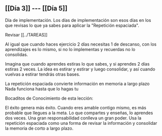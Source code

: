 [[Día 3]] --- [[Día 5]]
--
Día de implementación.
Los días de implementación son esos días en los que revisas lo que ya sabes para aplicar la "Repetición espaciada".

Revisar [[../TAREAS]]

Al igual que cuando haces ejercicio 2 días necesitas 1 de descanso, con los aprendizajes es lo mismo, si no lo implementas y recuerdas no lo consolidas.

Imagina que cuando aprendes estiras lo que sabes, y si aprendes 2 días estiras 2 veces.
La idea es estirar y estirar y luego consolidar, y así cuando vuelvas a estirar tendrás otras bases.

La repetición espaciada convierte información en memoria a largo plazo
Nada funciona hasta que lo hagas tu


Bocaditos de Conocimiento de esta lección:

El éxito genera más éxito.
Cuando eres amable contigo mismo, es más probable que llegues a la
meta.
Lo que compartes y enseñas, lo aprendes dos veces.
Una gran responsabilidad conlleva un gran poder.
Usa la repetición espaciada como una forma de revisar la información y
consolidar la memoria de corto a largo plazo.